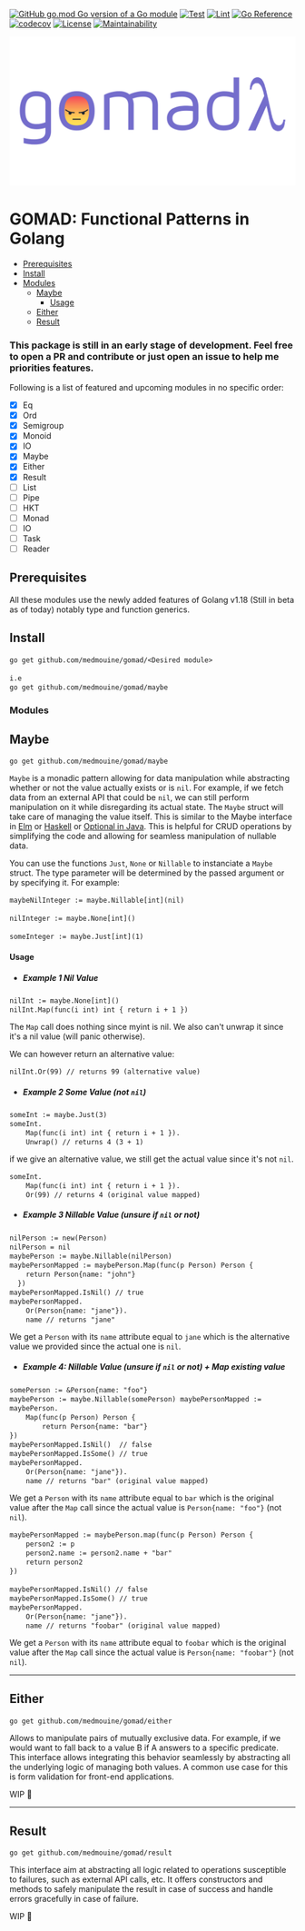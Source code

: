 [![GitHub go.mod Go version of a Go module](https://img.shields.io/github/go-mod/go-version/medmouine/gomad.svg)](https://github.com/medmouine/gomad)
[![Test](https://github.com/medmouine/gomad/workflows/Test/badge.svg)](https://github.com/medmouine/gomad/actions/workflows/test.yml)
[![Lint](https://github.com/medmouine/gomad/workflows/Lint/badge.svg)](https://github.com/medmouine/gomad/actions/workflows/lint.yml)
[![Go Reference](https://pkg.go.dev/badge/github.com/medmouine/gomad/maybe.svg)](https://pkg.go.dev/github.com/medmouine/gomad/maybe)
[![codecov](https://codecov.io/gh/medmouine/gomad/branch/main/graph/badge.svg?token=3DJBNCU1NG)](https://codecov.io/gh/medmouine/gomad)
[![License](https://img.shields.io/badge/License-Apache_2.0-blue.svg)](https://opensource.org/licenses/Apache-2.0)
[![Maintainability](https://api.codeclimate.com/v1/badges/1eaa76225406955456d1/maintainability)](https://codeclimate.com/github/medmouine/gomad/maintainability)

<img src="./img/gomad-logo.png" alt="drawing" width="600"/>

# **GOMAD**: Functional Patterns in Golang
- [Prerequisites](#prerequisites)
- [Install](#install)
- [Modules](#modules)
  * [Maybe](#maybe)
    + [Usage](#usage)
  * [Either](#either)
  * [Result](#result)


### This package is still in an early stage of development. Feel free to open a PR and contribute or just open an issue to help me priorities features.

Following is a list of featured and upcoming modules in no specific order:

- [X] Eq
- [X] Ord
- [X] Semigroup
- [X] Monoid
- [X] IO
- [X] Maybe
- [X] Either
- [X] Result
- [ ] List
- [ ] Pipe
- [ ] HKT
- [ ] Monad
- [ ] IO
- [ ] Task
- [ ] Reader

## Prerequisites
All these modules use the newly added features of Golang v1.18 (Still in beta as of today) notably type and function generics.

## Install

```
go get github.com/medmouine/gomad/<Desired module>

i.e
go get github.com/medmouine/gomad/maybe
```

### Modules
## Maybe
```
go get github.com/medmouine/gomad/maybe
```
`Maybe` is a monadic pattern allowing for data manipulation while abstracting whether or not the value actually exists or is `nil`. For example, if we fetch data from an external API that could be `nil`, we can still perform manipulation on it while disregarding its actual state. The `Maybe` struct will take care of managing the value itself. This is similar to the Maybe interface in [Elm](https://package.elm-lang.org/packages/elm/core/latest/Maybe) or [Haskell](https://wiki.haskell.org/Maybe) or [Optional in Java](https://docs.oracle.com/javase/8/docs/api/java/util/Optional.html). This is helpful for CRUD operations by simplifying the code and allowing for seamless manipulation of nullable data.

You can use the functions `Just`, `None` or `Nillable` to instanciate a `Maybe` struct. The type parameter will be determined by the passed argument or by specifying it. For example:
```
maybeNilInteger := maybe.Nillable[int](nil)

nilInteger := maybe.None[int]()

someInteger := maybe.Just[int](1)
```

#### Usage

- ##### Example 1 Nil Value
```
nilInt := maybe.None[int]()
nilInt.Map(func(i int) int { return i + 1 })
```
The `Map` call does nothing since myint is nil. We also can't unwrap it since it's a nil value (will panic otherwise).

We can however return an alternative value:
```
nilInt.Or(99) // returns 99 (alternative value)
```

- ##### Example 2 Some Value (not `nil`)
```
someInt := maybe.Just(3)
someInt.
    Map(func(i int) int { return i + 1 }).
    Unwrap() // returns 4 (3 + 1)
```
if we give an alternative value, we still get the actual value since it's not `nil`.

```
someInt.
    Map(func(i int) int { return i + 1 }).
    Or(99) // returns 4 (original value mapped)
```

- ##### Example 3 Nillable Value (unsure if `nil` or not)
```
nilPerson := new(Person)
nilPerson = nil
maybePerson := maybe.Nillable(nilPerson)
maybePersonMapped := maybePerson.Map(func(p Person) Person {
    return Person{name: "john"}
  }) 
maybePersonMapped.IsNil() // true
maybePersonMapped.
    Or(Person{name: "jane"}).
    name // returns "jane"
```
We get a `Person` with its `name` attribute equal to `jane` which is the alternative value we provided since the actual one is `nil`.

- ##### Example 4: Nillable Value (unsure if `nil` or not) + Map existing value

```
somePerson := &Person{name: "foo"}
maybePerson := maybe.Nillable(somePerson) maybePersonMapped := maybePerson.
    Map(func(p Person) Person {
        return Person{name: "bar"}
}) 
maybePersonMapped.IsNil()  // false
maybePersonMapped.IsSome() // true 
maybePersonMapped. 
    Or(Person{name: "jane"}).
    name // returns "bar" (original value mapped)
```
We get a `Person` with its `name` attribute equal to `bar` which is the original value after the `Map` call since the actual value is `Person{name: "foo"}` (not `nil`).

```
maybePersonMapped := maybePerson.map(func(p Person) Person {
    person2 := p
    person2.name := person2.name + "bar"
    return person2
}) 

maybePersonMapped.IsNil() // false 
maybePersonMapped.IsSome() // true 
maybePersonMapped. 
    Or(Person{name: "jane"}). 
    name // returns "foobar" (original value mapped)
```
We get a `Person` with its `name` attribute equal to `foobar` which is the original value after the `Map` call since the actual value is `Person{name: "foobar"}` (not `nil`).

------

## Either
```
go get github.com/medmouine/gomad/either
```
Allows to manipulate pairs of mutually exclusive data. For example, if we would want to fall back to a value B if A answers to a specific predicate. This interface allows integrating this behavior seamlessly by abstracting all the underlying logic of managing both values. A common use case for this is form validation for front-end applications.

WIP 🚧

------

## Result
```
go get github.com/medmouine/gomad/result
```
This interface aim at abstracting all logic related to operations susceptible to failures, such as external API calls, etc. It offers constructors and methods to safely manipulate the result in case of success and handle errors gracefully in case of failure.

WIP 🚧
